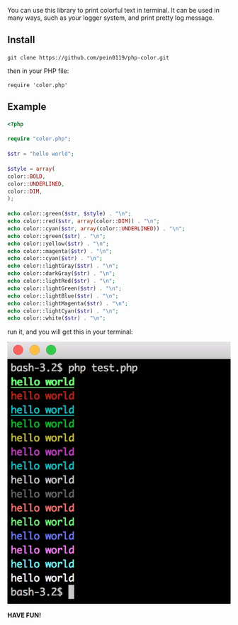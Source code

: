 You can use this library to print colorful text in terminal. It can be used in many ways, such as your logger system, and print pretty log message.

## Install

`git clone https://github.com/pein0119/php-color.git`

then in your PHP file:

`require 'color.php'`

## Example

``` php
<?php

require "color.php";

$str = "hello world";

$style = array(
color::BOLD,
color::UNDERLINED,
color::DIM,
);

echo color::green($str, $style) . "\n";
echo color::red($str, array(color::DIM)) . "\n";
echo color::cyan($str, array(color::UNDERLINED)) . "\n";
echo color::green($str) . "\n";
echo color::yellow($str) . "\n";
echo color::magenta($str) . "\n";
echo color::cyan($str) . "\n";
echo color::lightGray($str) . "\n";
echo color::darkGray($str) . "\n";
echo color::lightRed($str) . "\n";
echo color::lightGreen($str) . "\n";
echo color::lightBlue($str) . "\n";
echo color::lightMagenta($str) . "\n";
echo color::lightCyan($str) . "\n";
echo color::white($str) . "\n";
```

run it, and you will get this in your terminal:

![](https://github.com/pein0119/php-color/blob/master/doc/example.png?raw=true)


**HAVE FUN!**
